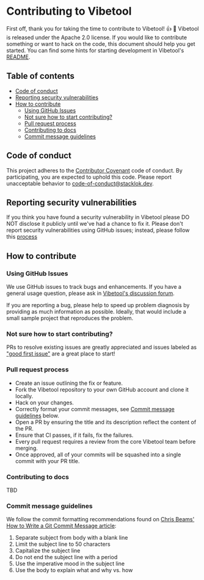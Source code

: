 # Contributing to Vibetool <!-- omit from toc -->

First off, thank you for taking the time to contribute to Vibetool! :+1: :tada:
Vibetool is released under the Apache 2.0 license. If you would like to
contribute something or want to hack on the code, this document should help you
get started. You can find some hints for starting development in Vibetool's
[README](https://github.com/stacklok/vibetool/blob/main/README.md).

## Table of contents <!-- omit from toc -->

- [Code of conduct](#code-of-conduct)
- [Reporting security vulnerabilities](#reporting-security-vulnerabilities)
- [How to contribute](#how-to-contribute)
  - [Using GitHub Issues](#using-github-issues)
  - [Not sure how to start contributing?](#not-sure-how-to-start-contributing)
  - [Pull request process](#pull-request-process)
  - [Contributing to docs](#contributing-to-docs)
  - [Commit message guidelines](#commit-message-guidelines)

## Code of conduct

This project adheres to the
[Contributor Covenant](https://github.com/stacklok/Vibetool/blob/main/CODE_OF_CONDUCT.md)
code of conduct. By participating, you are expected to uphold this code. Please
report unacceptable behavior to
[code-of-conduct@stacklok.dev](mailto:code-of-conduct@stacklok.dev).

## Reporting security vulnerabilities

If you think you have found a security vulnerability in Vibetool please DO NOT
disclose it publicly until we've had a chance to fix it. Please don't report
security vulnerabilities using GitHub issues; instead, please follow this
[process](https://github.com/stacklok/Vibetool/blob/main/SECURITY.md)

## How to contribute

### Using GitHub Issues

We use GitHub issues to track bugs and enhancements. If you have a general usage
question, please ask in
[Vibetool's discussion forum](https://discord.gg/stacklok).

If you are reporting a bug, please help to speed up problem diagnosis by
providing as much information as possible. Ideally, that would include a small
sample project that reproduces the problem.

### Not sure how to start contributing?

PRs to resolve existing issues are greatly appreciated and issues labeled as
["good first issue"](https://github.com/stacklok/Vibetool/issues?q=is%3Aopen+is%3Aissue+label%3A%22good+first+issue%22)
are a great place to start!

### Pull request process

- Create an issue outlining the fix or feature.
- Fork the Vibetool repository to your own GitHub account and clone it locally.
- Hack on your changes.
- Correctly format your commit messages, see
  [Commit message guidelines](#commit-message-guidelines) below.
- Open a PR by ensuring the title and its description reflect the content of the
  PR.
- Ensure that CI passes, if it fails, fix the failures.
- Every pull request requires a review from the core Vibetool team before
  merging.
- Once approved, all of your commits will be squashed into a single commit with
  your PR title.

### Contributing to docs

TBD

### Commit message guidelines

We follow the commit formatting recommendations found on
[Chris Beams' How to Write a Git Commit Message article](https://chris.beams.io/posts/git-commit/):

1. Separate subject from body with a blank line
1. Limit the subject line to 50 characters
1. Capitalize the subject line
1. Do not end the subject line with a period
1. Use the imperative mood in the subject line
1. Use the body to explain what and why vs. how
